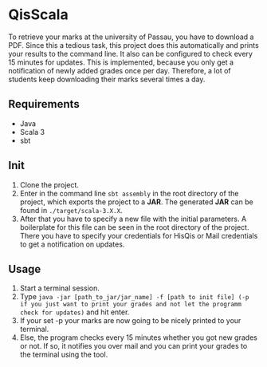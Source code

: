# QisScala
To retrieve your marks at the university of Passau, you have to download a PDF. Since this a tedious task, this project does this automatically and prints your
results to the command line. It also can be configured to check every 15 minutes for updates. This is implemented, because you only get a notification of newly added
grades once per day. Therefore, a lot of students keep downloading their marks several times a day.
## Requirements
- Java
- Scala 3
- sbt

## Init
1. Clone the project.
2. Enter in the command line `sbt assembly` in the root directory of the project, which exports the project to a **JAR**. The generated **JAR** can be found
   in `./target/scala-3.X.X`.
3. After that you have to specify a new file with the initial parameters. A boilerplate for this file can be seen in the root directory of the project. There you
   have to specify your credentials for HisQis or Mail credentials to get a notification on updates.

## Usage
1. Start a terminal session.
2. Type `java -jar [path_to_jar/jar_name] -f [path to init file] (-p if you just want to print your grades and not let the programm check for updates)` and hit
   enter.
3. If your set -p your marks are now going to be nicely printed to your terminal.
4. Else, the program checks every 15 minutes whether you got new grades or not. If so, it notifies you over mail and you can print your grades to the terminal
   using the tool.